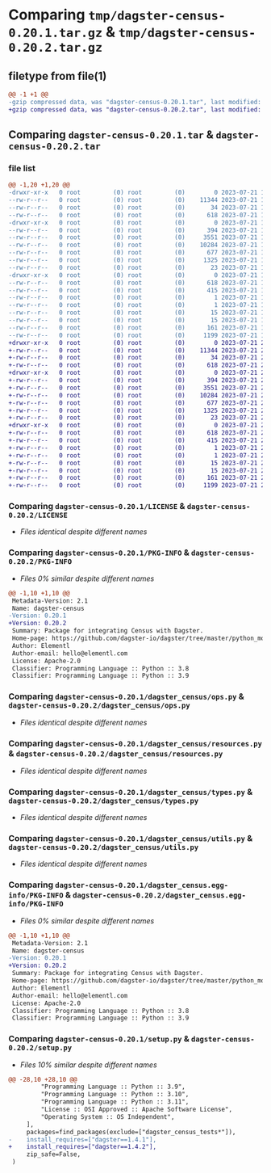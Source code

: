 # Comparing `tmp/dagster-census-0.20.1.tar.gz` & `tmp/dagster-census-0.20.2.tar.gz`

## filetype from file(1)

```diff
@@ -1 +1 @@
-gzip compressed data, was "dagster-census-0.20.1.tar", last modified: Fri Jul 21 15:39:12 2023, max compression
+gzip compressed data, was "dagster-census-0.20.2.tar", last modified: Fri Jul 21 22:38:46 2023, max compression
```

## Comparing `dagster-census-0.20.1.tar` & `dagster-census-0.20.2.tar`

### file list

```diff
@@ -1,20 +1,20 @@
-drwxr-xr-x   0 root         (0) root         (0)        0 2023-07-21 15:39:12.887033 dagster-census-0.20.1/
--rw-r--r--   0 root         (0) root         (0)    11344 2023-07-21 15:29:00.000000 dagster-census-0.20.1/LICENSE
--rw-r--r--   0 root         (0) root         (0)       34 2023-07-21 15:29:00.000000 dagster-census-0.20.1/MANIFEST.in
--rw-r--r--   0 root         (0) root         (0)      618 2023-07-21 15:39:12.887033 dagster-census-0.20.1/PKG-INFO
-drwxr-xr-x   0 root         (0) root         (0)        0 2023-07-21 15:39:12.883033 dagster-census-0.20.1/dagster_census/
--rw-r--r--   0 root         (0) root         (0)      394 2023-07-21 15:29:00.000000 dagster-census-0.20.1/dagster_census/__init__.py
--rw-r--r--   0 root         (0) root         (0)     3551 2023-07-21 15:29:00.000000 dagster-census-0.20.1/dagster_census/ops.py
--rw-r--r--   0 root         (0) root         (0)    10284 2023-07-21 15:29:00.000000 dagster-census-0.20.1/dagster_census/resources.py
--rw-r--r--   0 root         (0) root         (0)      677 2023-07-21 15:29:00.000000 dagster-census-0.20.1/dagster_census/types.py
--rw-r--r--   0 root         (0) root         (0)     1325 2023-07-21 15:29:00.000000 dagster-census-0.20.1/dagster_census/utils.py
--rw-r--r--   0 root         (0) root         (0)       23 2023-07-21 15:29:00.000000 dagster-census-0.20.1/dagster_census/version.py
-drwxr-xr-x   0 root         (0) root         (0)        0 2023-07-21 15:39:12.887033 dagster-census-0.20.1/dagster_census.egg-info/
--rw-r--r--   0 root         (0) root         (0)      618 2023-07-21 15:39:12.000000 dagster-census-0.20.1/dagster_census.egg-info/PKG-INFO
--rw-r--r--   0 root         (0) root         (0)      415 2023-07-21 15:39:12.000000 dagster-census-0.20.1/dagster_census.egg-info/SOURCES.txt
--rw-r--r--   0 root         (0) root         (0)        1 2023-07-21 15:39:12.000000 dagster-census-0.20.1/dagster_census.egg-info/dependency_links.txt
--rw-r--r--   0 root         (0) root         (0)        1 2023-07-21 15:39:12.000000 dagster-census-0.20.1/dagster_census.egg-info/not-zip-safe
--rw-r--r--   0 root         (0) root         (0)       15 2023-07-21 15:39:12.000000 dagster-census-0.20.1/dagster_census.egg-info/requires.txt
--rw-r--r--   0 root         (0) root         (0)       15 2023-07-21 15:39:12.000000 dagster-census-0.20.1/dagster_census.egg-info/top_level.txt
--rw-r--r--   0 root         (0) root         (0)      161 2023-07-21 15:39:12.891033 dagster-census-0.20.1/setup.cfg
--rw-r--r--   0 root         (0) root         (0)     1199 2023-07-21 15:29:00.000000 dagster-census-0.20.1/setup.py
+drwxr-xr-x   0 root         (0) root         (0)        0 2023-07-21 22:38:46.064429 dagster-census-0.20.2/
+-rw-r--r--   0 root         (0) root         (0)    11344 2023-07-21 22:28:10.000000 dagster-census-0.20.2/LICENSE
+-rw-r--r--   0 root         (0) root         (0)       34 2023-07-21 22:28:10.000000 dagster-census-0.20.2/MANIFEST.in
+-rw-r--r--   0 root         (0) root         (0)      618 2023-07-21 22:38:46.064429 dagster-census-0.20.2/PKG-INFO
+drwxr-xr-x   0 root         (0) root         (0)        0 2023-07-21 22:38:46.064429 dagster-census-0.20.2/dagster_census/
+-rw-r--r--   0 root         (0) root         (0)      394 2023-07-21 22:28:10.000000 dagster-census-0.20.2/dagster_census/__init__.py
+-rw-r--r--   0 root         (0) root         (0)     3551 2023-07-21 22:28:10.000000 dagster-census-0.20.2/dagster_census/ops.py
+-rw-r--r--   0 root         (0) root         (0)    10284 2023-07-21 22:28:10.000000 dagster-census-0.20.2/dagster_census/resources.py
+-rw-r--r--   0 root         (0) root         (0)      677 2023-07-21 22:28:10.000000 dagster-census-0.20.2/dagster_census/types.py
+-rw-r--r--   0 root         (0) root         (0)     1325 2023-07-21 22:28:10.000000 dagster-census-0.20.2/dagster_census/utils.py
+-rw-r--r--   0 root         (0) root         (0)       23 2023-07-21 22:28:10.000000 dagster-census-0.20.2/dagster_census/version.py
+drwxr-xr-x   0 root         (0) root         (0)        0 2023-07-21 22:38:46.064429 dagster-census-0.20.2/dagster_census.egg-info/
+-rw-r--r--   0 root         (0) root         (0)      618 2023-07-21 22:38:46.000000 dagster-census-0.20.2/dagster_census.egg-info/PKG-INFO
+-rw-r--r--   0 root         (0) root         (0)      415 2023-07-21 22:38:46.000000 dagster-census-0.20.2/dagster_census.egg-info/SOURCES.txt
+-rw-r--r--   0 root         (0) root         (0)        1 2023-07-21 22:38:46.000000 dagster-census-0.20.2/dagster_census.egg-info/dependency_links.txt
+-rw-r--r--   0 root         (0) root         (0)        1 2023-07-21 22:38:46.000000 dagster-census-0.20.2/dagster_census.egg-info/not-zip-safe
+-rw-r--r--   0 root         (0) root         (0)       15 2023-07-21 22:38:46.000000 dagster-census-0.20.2/dagster_census.egg-info/requires.txt
+-rw-r--r--   0 root         (0) root         (0)       15 2023-07-21 22:38:46.000000 dagster-census-0.20.2/dagster_census.egg-info/top_level.txt
+-rw-r--r--   0 root         (0) root         (0)      161 2023-07-21 22:38:46.068429 dagster-census-0.20.2/setup.cfg
+-rw-r--r--   0 root         (0) root         (0)     1199 2023-07-21 22:28:10.000000 dagster-census-0.20.2/setup.py
```

### Comparing `dagster-census-0.20.1/LICENSE` & `dagster-census-0.20.2/LICENSE`

 * *Files identical despite different names*

### Comparing `dagster-census-0.20.1/PKG-INFO` & `dagster-census-0.20.2/PKG-INFO`

 * *Files 0% similar despite different names*

```diff
@@ -1,10 +1,10 @@
 Metadata-Version: 2.1
 Name: dagster-census
-Version: 0.20.1
+Version: 0.20.2
 Summary: Package for integrating Census with Dagster.
 Home-page: https://github.com/dagster-io/dagster/tree/master/python_modules/libraries/dagster-census
 Author: Elementl
 Author-email: hello@elementl.com
 License: Apache-2.0
 Classifier: Programming Language :: Python :: 3.8
 Classifier: Programming Language :: Python :: 3.9
```

### Comparing `dagster-census-0.20.1/dagster_census/ops.py` & `dagster-census-0.20.2/dagster_census/ops.py`

 * *Files identical despite different names*

### Comparing `dagster-census-0.20.1/dagster_census/resources.py` & `dagster-census-0.20.2/dagster_census/resources.py`

 * *Files identical despite different names*

### Comparing `dagster-census-0.20.1/dagster_census/types.py` & `dagster-census-0.20.2/dagster_census/types.py`

 * *Files identical despite different names*

### Comparing `dagster-census-0.20.1/dagster_census/utils.py` & `dagster-census-0.20.2/dagster_census/utils.py`

 * *Files identical despite different names*

### Comparing `dagster-census-0.20.1/dagster_census.egg-info/PKG-INFO` & `dagster-census-0.20.2/dagster_census.egg-info/PKG-INFO`

 * *Files 0% similar despite different names*

```diff
@@ -1,10 +1,10 @@
 Metadata-Version: 2.1
 Name: dagster-census
-Version: 0.20.1
+Version: 0.20.2
 Summary: Package for integrating Census with Dagster.
 Home-page: https://github.com/dagster-io/dagster/tree/master/python_modules/libraries/dagster-census
 Author: Elementl
 Author-email: hello@elementl.com
 License: Apache-2.0
 Classifier: Programming Language :: Python :: 3.8
 Classifier: Programming Language :: Python :: 3.9
```

### Comparing `dagster-census-0.20.1/setup.py` & `dagster-census-0.20.2/setup.py`

 * *Files 10% similar despite different names*

```diff
@@ -28,10 +28,10 @@
         "Programming Language :: Python :: 3.9",
         "Programming Language :: Python :: 3.10",
         "Programming Language :: Python :: 3.11",
         "License :: OSI Approved :: Apache Software License",
         "Operating System :: OS Independent",
     ],
     packages=find_packages(exclude=["dagster_census_tests*"]),
-    install_requires=["dagster==1.4.1"],
+    install_requires=["dagster==1.4.2"],
     zip_safe=False,
 )
```

